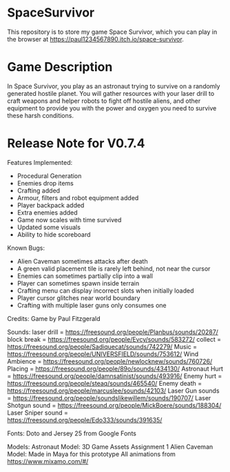 # SpaceSurvivor
This repository is to store my game Space Survivor, which you can play in the browser at https://paul1234567890.itch.io/space-survivor.

# Game Description
In Space Survivor, you play as an astronaut trying to survive on a randomly generated hostile planet. You will gather resources with your laser drill to craft weapons and helper robots to fight off hostile aliens,  and other equipment to provide you with the power and oxygen you need to survive these harsh conditions.

# Release Note for V0.7.4
Features Implemented:
- Procedural Generation
- Enemies drop items
- Crafting added
- Armour, filters and robot equipment added
- Player backpack added
- Extra enemies added
- Game now scales with time survived
- Updated some visuals
- Ability to hide scoreboard

Known Bugs:
- Alien Caveman sometimes attacks after death
- A green valid placement tile is rarely left behind, not near the cursor
- Enemies can sometimes partially clip into a wall
- Player can sometimes spawn inside terrain
- Crafting menu can display incorrect slots when initially loaded
- Player cursor glitches near world boundary
- Crafting with multiple laser guns only consumes one

Credits:
Game by Paul Fitzgerald

Sounds:
laser drill = https://freesound.org/people/Planbus/sounds/20287/
block break = https://freesound.org/people/Evcy/sounds/583272/
collect = https://freesound.org/people/Sadiquecat/sounds/742279/
Music = https://freesound.org/people/UNIVERSFIELD/sounds/753612/
Wind Ambience = https://freesound.org/people/newlocknew/sounds/760726/
Placing = https://freesound.org/people/89o/sounds/434130/
Astronaut Hurt = https://freesound.org/people/damnsatinist/sounds/493916/
Enemy hurt = https://freesound.org/people/steaq/sounds/465540/
Enemy death = https://freesound.org/people/marcuslee/sounds/42103/
Laser Gun sounds = https://freesound.org/people/soundslikewillem/sounds/190707/
Laser Shotgun sound = https://freesound.org/people/MickBoere/sounds/188304/
Laser Sniper sound = https://freesound.org/people/Edo333/sounds/391635/


Fonts:
Doto and Jersey 25 from Google Fonts

Models:
Astronaut Model: 3D Game Assets Assignment 1
Alien Caveman Model: Made in Maya for this prototype
All animations from https://www.mixamo.com/#/
